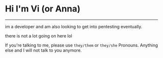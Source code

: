 # Hi I'm Vi (or Anna)
---
im a developer and am also looking to get into pentesting eventually.

there is not a lot going on here lol

If you're talking to me, please use `they/them` or `they/she` Pronouns. Anything else and I will not talk to you anymore.
